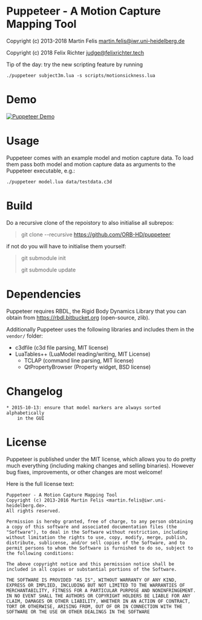 Puppeteer - A Motion Capture Mapping Tool
=========================================
Copyright (c) 2013-2018 Martin Felis <martin.felis@iwr.uni-heidelberg.de>

Copyright (c) 2018 Felix Richter <judge@felixrichter.tech>

Tip of the day: try the new scripting feature by running

    ./puppeteer subject3m.lua -s scripts/motionsickness.lua

# Demo

[![Puppeteer Demo](https://www.fysx.org/~martin/shared/puppeteer.png)](https://www.youtube.com/watch?v=-BVTGs8xCnQ)

# Usage

Puppeteer comes with an example model and motion capture data. To load them
pass both model and motion capture data as arguments to the Puppeteer
executable, e.g.:

    ./puppeteer model.lua data/testdata.c3d
    
# Build

Do a recursive clone of the repoistory to also initialise all subrepos:

>	git clone --recursive https://github.com/ORB-HD/puppeteer
	
if not do you will have to initialise them yourself: 

>	git submodule init
>	
>	git submodule update
	

# Dependencies

Puppeteer requires RBDL, the Rigid Body Dynamics Library that you can
obtain from https://rbdl.bitbucket.org (open-source, zlib).

Additionally Puppeteer uses the following libraries and includes them in
the `vendor/` folder:

  * c3dfile (c3d file parsing, MIT license)
  * LuaTables++ (LuaModel reading/writing, MIT License)
	* TCLAP (command line parsing, MIT license)
	* QtPropertyBrowser (Property widget, BSD license)

# Changelog

	* 2015-10-13: ensure that model markers are always sorted alphabetically
		in the GUI

# License

Puppeteer is published under the MIT license, which allows you to do pretty
much everything (including making changes and selling binaries). However
bug fixes, improvements, or other changes are most welcome!

Here is the full license text:

    Puppeteer - A Motion Capture Mapping Tool
    Copyright (c) 2013-2016 Martin Felis <martin.felis@iwr.uni-heidelberg.de>.
    All rights reserved.
    
    Permission is hereby granted, free of charge, to any person obtaining
    a copy of this software and associated documentation files (the
    "Software"), to deal in the Software without restriction, including
    without limitation the rights to use, copy, modify, merge, publish,
    distribute, sublicense, and/or sell copies of the Software, and to
    permit persons to whom the Software is furnished to do so, subject to
    the following conditions:
    
    The above copyright notice and this permission notice shall be
    included in all copies or substantial portions of the Software.
    
    THE SOFTWARE IS PROVIDED "AS IS", WITHOUT WARRANTY OF ANY KIND,
    EXPRESS OR IMPLIED, INCLUDING BUT NOT LIMITED TO THE WARRANTIES OF
    MERCHANTABILITY, FITNESS FOR A PARTICULAR PURPOSE AND NONINFRINGEMENT.
    IN NO EVENT SHALL THE AUTHORS OR COPYRIGHT HOLDERS BE LIABLE FOR ANY
    CLAIM, DAMAGES OR OTHER LIABILITY, WHETHER IN AN ACTION OF CONTRACT,
    TORT OR OTHERWISE, ARISING FROM, OUT OF OR IN CONNECTION WITH THE
    SOFTWARE OR THE USE OR OTHER DEALINGS IN THE SOFTWARE
